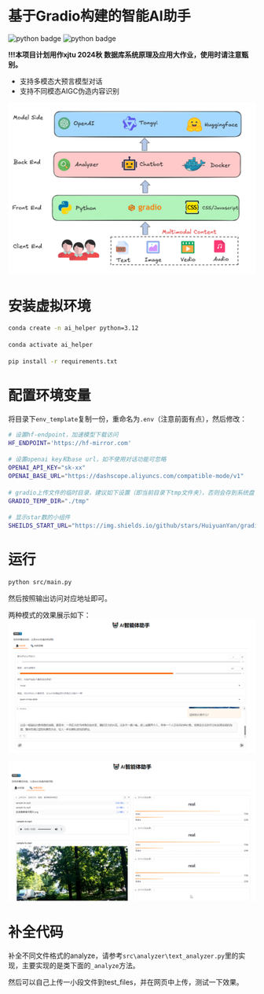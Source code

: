 # 基于Gradio构建的智能AI助手

![python badge](https://img.shields.io/badge/python-3.12-blue)
![python badge](https://img.shields.io/badge/gradio-5.9.1-orange)

**!!!本项目计划用作xjtu 2024秋 数据库系统原理及应用大作业，使用时请注意甄别。**

+ 支持多模态大预言模型对话
+ 支持不同模态AIGC伪造内容识别

![](./demo/main.png)

# 安装虚拟环境
```bash
conda create -n ai_helper python=3.12

conda activate ai_helper

pip install -r requirements.txt
```

# 配置环境变量

将目录下`env_template`复制一份，重命名为`.env`（注意前面有点），然后修改：
```bash
# 设置hf-endpoint，加速模型下载访问
HF_ENDPOINT='https://hf-mirror.com'

# 设置openai key和base url，如不使用对话功能可忽略
OPENAI_API_KEY="sk-xx"
OPENAI_BASE_URL="https://dashscope.aliyuncs.com/compatible-mode/v1"

# gradio上传文件的临时目录，建议如下设置（即当前目录下tmp文件夹），否则会存到系统盘
GRADIO_TEMP_DIR="./tmp"

# 显示star数的小组件
SHEILDS_START_URL="https://img.shields.io/github/stars/HuiyuanYan/gradio_ai_helper?style=plastic"
```

# 运行
```bash
python src/main.py
```
然后按照输出访问对应地址即可。

两种模式的效果展示如下：
![](./demo/chat/demo1.png)

![](./demo/recognition/demo1.png)

# 补全代码
补全不同文件格式的analyze，请参考`src\analyzer\text_analyzer.py`里的实现，主要实现的是类下面的`_analyze`方法。

然后可以自己上传一小段文件到test_files，并在网页中上传，测试一下效果。